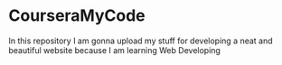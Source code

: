 # CourseraMyCode
In this repository I am gonna upload my stuff for developing a neat and beautiful website because I am learning Web Developing
